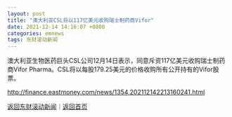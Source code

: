 ```yaml
---
layout: post
title: "澳大利亚CSL将以117亿美元收购瑞士制药商Vifor"
date: 2021-12-14 14:16:07 +0800
categories: emnews
tags: 东财滚动新闻
---
```


澳大利亚生物医药巨头CSL公司12月14日表示，同意斥资117亿美元收购瑞士制药商Vifor Pharma。CSL将以每股179.25美元的价格收购所有公开持有的Vifor股票。

<http://finance.eastmoney.com/news/1354,202112142213160241.html>

[返回东财滚动新闻](//finews.withounder.com/emnews/)｜[返回首页](//finews.withounder.com/)
